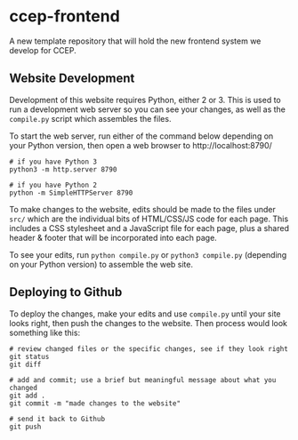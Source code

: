 # ccep-frontend

A new template repository that will hold the new frontend system we develop for CCEP.


## Website Development

Development of this website requires Python, either 2 or 3. This is used to run a development web server so you can see your changes, as well as the `compile.py` script which assembles the files.

To start the web server, run either of the command below depending on your Python version, then open a web browser to http://localhost:8790/

```
# if you have Python 3
python3 -m http.server 8790

# if you have Python 2
python -m SimpleHTTPServer 8790
```

To make changes to the website, edits should be made to the files under `src/` which are the individual bits of HTML/CSS/JS code for each page. This includes a CSS stylesheet and a JavaScript file for each page, plus a shared header & footer that will be incorporated into each page.

To see your edits, run `python compile.py` or `python3 compile.py` (depending on your Python version) to assemble the web site.


## Deploying to Github

To deploy the changes, make your edits and use `compile.py` until your site looks right, then push the changes to the website. Then process would look something like this:

```
# review changed files or the specific changes, see if they look right
git status
git diff

# add and commit; use a brief but meaningful message about what you changed
git add .
git commit -m "made changes to the website"

# send it back to Github
git push
```
